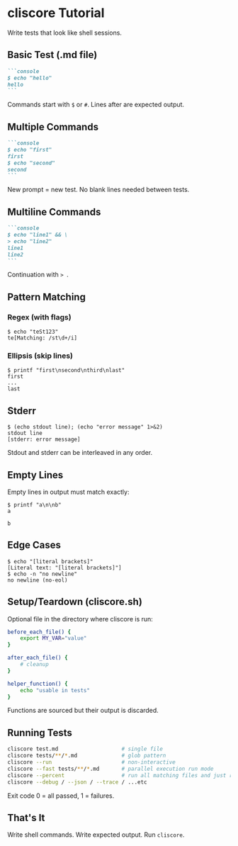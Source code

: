# cliscore Tutorial

Write tests that look like shell sessions.

## Basic Test (.md file)

````markdown
```console
$ echo "hello"
hello
```
````

Commands start with `$` or `#`. Lines after are expected output.

## Multiple Commands

````markdown
```console
$ echo "first"
first
$ echo "second"
second
```
````

New prompt = new test. No blank lines needed between tests.

## Multiline Commands

````markdown
```console
$ echo "line1" && \
> echo "line2"
line1
line2
```
````

Continuation with `> `.

## Pattern Matching

### Regex (with flags)
```console
$ echo "teSt123"
te[Matching: /st\d+/i]
```

### Ellipsis (skip lines)
```console
$ printf "first\nsecond\nthird\nlast"
first
...
last
```

## Stderr

```console
$ (echo stdout line); (echo "error message" 1>&2)
stdout line
[stderr: error message]
```

Stdout and stderr can be interleaved in any order.

## Empty Lines

Empty lines in output must match exactly:

```console
$ printf "a\n\nb"
a

b
```

## Edge Cases

```console
$ echo "[literal brackets]"
[Literal text: "[literal brackets]"]
$ echo -n "no newline"
no newline (no-eol)
```

## Setup/Teardown (cliscore.sh)

Optional file in the directory where cliscore is run:

```sh
before_each_file() {
    export MY_VAR="value"
}

after_each_file() {
    # cleanup
}

helper_function() {
    echo "usable in tests"
}
```

Functions are sourced but their output is discarded.

## Running Tests

```bash
cliscore test.md                    # single file
cliscore tests/**/*.md              # glob pattern
cliscore --run                      # non-interactive
cliscore --fast tests/**/*.md       # parallel execution run mode
cliscore --percent                  # run all matching files and just report %
cliscore --debug / --json / --trace / ...etc
```

Exit code 0 = all passed, 1 = failures.

## That's It

Write shell commands. Write expected output. Run `cliscore`.
